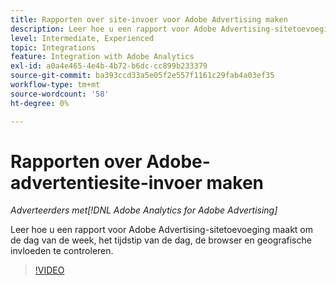 ```yaml
---
title: Rapporten over site-invoer voor Adobe Advertising maken
description: Leer hoe u een rapport voor Adobe Advertising-sitetoevoeging maakt om de dag van de week, het tijdstip van de dag, de browser en geografische invloeden te controleren.
level: Intermediate, Experienced
topic: Integrations
feature: Integration with Adobe Analytics
exl-id: a0a4e465-4e4b-4b72-b6dc-cc899b233379
source-git-commit: ba393ccd33a5e05f2e557f1161c29fab4a03ef35
workflow-type: tm+mt
source-wordcount: '58'
ht-degree: 0%

---
```


# Rapporten over Adobe-advertentiesite-invoer maken

*Adverteerders met[!DNL Adobe Analytics for Adobe Advertising]*

Leer hoe u een rapport voor Adobe Advertising-sitetoevoeging maakt om de dag van de week, het tijdstip van de dag, de browser en geografische invloeden te controleren.

>[!VIDEO](https://video.tv.adobe.com/v/33921)
